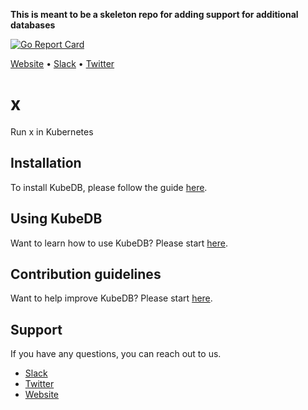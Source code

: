 **This is meant to be a skeleton repo for adding support for additional databases**

[![Go Report Card](https://goreportcard.com/badge/github.com/k8sdb/xdb)](https://goreportcard.com/report/github.com/k8sdb/xdb)

[Website](https://appscode.com) • [Slack](https://slack.appscode.com) • [Twitter](https://twitter.com/AppsCodeHQ)

# x
Run x in Kubernetes

## Installation
To install KubeDB, please follow the guide [here](https://github.com/k8sdb/cli/blob/master/docs/install.md).

## Using KubeDB
Want to learn how to use KubeDB? Please start [here](https://github.com/k8sdb/cli/blob/master/docs/tutorials/README.md).

## Contribution guidelines
Want to help improve KubeDB? Please start [here](https://github.com/k8sdb/cli/blob/master/CONTRIBUTING.md).

## Support
If you have any questions, you can reach out to us.
* [Slack](https://slack.appscode.com)
* [Twitter](https://twitter.com/AppsCodeHQ)
* [Website](https://appscode.com)
